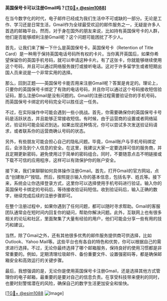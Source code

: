 **英国保号卡可以注册Gmail吗？[[TG💪+ @esim1088](https://t.me/s/esim1088)]**

在当今数字化的时代，电子邮件已经成为我们生活中不可或缺的一部分。无论是工作、学习还是日常生活，Gmail作为全球最受欢迎的邮件服务之一，无疑是许多人首选的邮箱平台。然而，对于身在国外的朋友来说，比如持有英国保号卡的人群，他们是否能够顺利注册Gmail呢？这个问题可能困扰了不少人。

首先，让我们来了解一下什么是英国保号卡。英国保号卡（Retention of Title Card）是一种用于保持英国电话号码所有权的卡片。当你离开英国后，如果你希望保留你的英国手机号码，就可以申请这种卡片。有了这张卡，你就能够继续使用这个号码，并且可以通过网络服务拨打或接听电话。这对于许多留学生或者短期出国人员来说是一个非常实用的选择。

那么，回到正题——英国保号卡能否用来注册Gmail呢？答案是肯定的。理论上，只要你的英国保号卡绑定了有效的电话号码，并且你可以通过这个号码接收短信验证码，那么注册Gmail是没有问题的。Gmail的注册过程需要验证你的手机号码，而英国保号卡绑定的号码完全可以胜任这一任务。

不过，在实际操作中可能会遇到一些小挑战。首先，你需要确保你的英国保号卡号码是活跃状态，并且能够正常接收短信。有时候，由于运营商的设置或者网络延迟，验证码可能会延迟到达。如果出现这种情况，你可以尝试多次发送验证码请求，或者联系你的运营商确认号码的状态。

另外，有些朋友可能会担心自己的隐私问题。毕竟，Gmail账户与手机号码绑定后，会涉及到个人信息的安全。在这里，我建议大家一定要选择可信的服务商，并且定期更新密码，避免使用过于简单的密码组合。同时，不要随意点击不明链接或下载不可信的应用程序，这样可以有效保护你的账户安全。

接下来，我们来聊聊如何具体操作注册Gmail。首先，打开Gmail的官方网站，点击“创建账户”按钮。然后，按照提示输入你的基本信息，包括名字、姓氏等。接下来，系统会让你选择登录方式，这里你可以选择使用手机号码进行验证。输入你的英国保号卡绑定的号码后，等待接收验证码短信。收到验证码后，输入正确的数字，继续完成后续的注册步骤即可。

在整个注册过程中，如果你遇到了任何问题，都可以随时寻求帮助。Gmail的客服团队通常会在短时间内回复你的疑问，帮助你解决问题。此外，互联网上也有很多相关的论坛和社区，里面聚集了大量有经验的用户，他们可能会分享一些有用的技巧和建议。

当然，除了Gmail之外，还有其他很多优秀的邮件服务提供商可供选择，比如Outlook、Yahoo Mail等。这些平台也有各自的特色和优势，你可以根据自己的需求进行选择。不过，无论你最终选择了哪个邮箱服务，保持良好的使用习惯都是非常重要的。例如，定期清理垃圾邮件、备份重要文件、设置强密码等，都是确保邮箱安全和高效运行的关键步骤。

最后，我想强调的是，无论你是使用英国保号卡注册Gmail，还是选择其他方式管理你的电子邮箱，最重要的是要对自己的信息负责。在享受科技带来便利的同时，也要时刻警惕潜在的风险，确保自己的数字生活更加安全和愉快。

[[TG💪+ @esim1088](https://t.me/s/esim1088) ![Image](https://i.postimg.cc/4NQfJmqS/Snipaste-2025-05-13-00-14-12.png)]